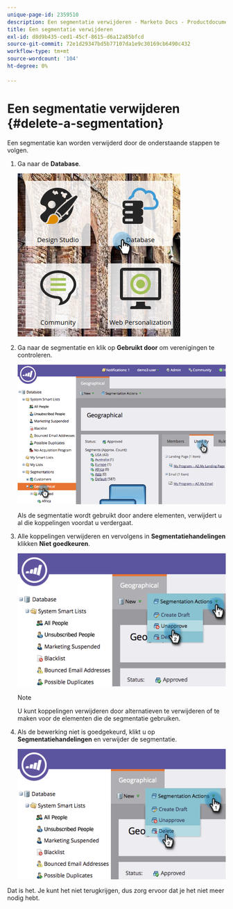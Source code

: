 ```yaml
---
unique-page-id: 2359510
description: Een segmentatie verwijderen - Marketo Docs - Productdocumentatie
title: Een segmentatie verwijderen
exl-id: d8d9b435-ced1-45cf-8615-d6a12a85bfcd
source-git-commit: 72e1d29347bd5b77107da1e9c30169cb6490c432
workflow-type: tm+mt
source-wordcount: '104'
ht-degree: 0%

---
```


# Een segmentatie verwijderen {#delete-a-segmentation}

Een segmentatie kan worden verwijderd door de onderstaande stappen te volgen.

1. Ga naar de **Database**.

   ![](assets/image2017-3-28-14-3a55-3a26.png)

1. Ga naar de segmentatie en klik op **Gebruikt door** om verenigingen te controleren.

   ![](assets/image2017-3-28-15-3a51-3a8.png)

   Als de segmentatie wordt gebruikt door andere elementen, verwijdert u al die koppelingen voordat u verdergaat.

1. Alle koppelingen verwijderen en vervolgens in **Segmentatiehandelingen** klikken **Niet goedkeuren**.

   ![](assets/image2017-3-28-15-3a51-3a30.png)

   >[!NOTE]
   >
   >U kunt koppelingen verwijderen door alternatieven te verwijderen of te maken voor de elementen die de segmentatie gebruiken.

1. Als de bewerking niet is goedgekeurd, klikt u op **Segmentatiehandelingen** en verwijder de segmentatie.

   ![](assets/image2017-3-28-15-3a51-3a46.png)

Dat is het. Je kunt het niet terugkrijgen, dus zorg ervoor dat je het niet meer nodig hebt.
